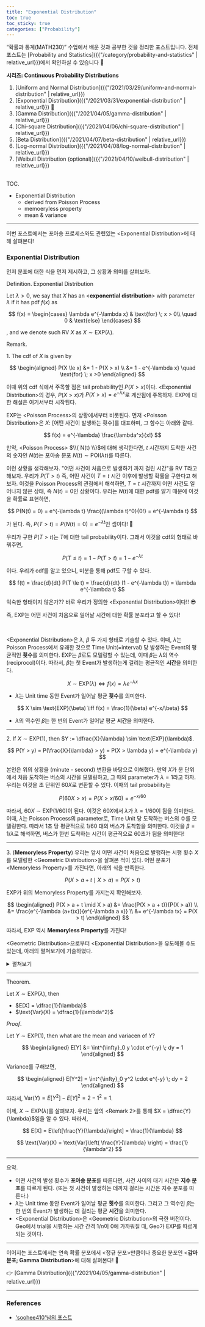 ```yaml
---
title: "Exponential Distribution"
toc: true
toc_sticky: true
categories: ["Probability"]
---
```

“확률과 통계(MATH230)” 수업에서 배운 것과 공부한 것을 정리한 포스트입니다. 전체 포스트는 [Probability and Statistics]({{"/category/probability-and-statistics" | relative_url}})에서 확인하실 수 있습니다 🎲

<div class="proof" markdown="1">

**시리즈: Continuous Probability Distributions**

1. [Uniform and Normal Distribution]({{"/2021/03/29/uniform-and-normal-distribution" | relative_url}})
2. [Exponential Distribution]({{"/2021/03/31/exponential-distribution" | relative_url}}) 👀
3. [Gamma Distribution]({{"/2021/04/05/gamma-distribution" | relative_url}})
4. [Chi-square Distribution]({{"/2021/04/06/chi-square-distribution" | relative_url}})
5. [Beta Distribution]({{"/2021/04/07/beta-distribution" | relative_url}})
6. [Log-normal Distribution]({{"/2021/04/08/log-normal-distribution" | relative_url}})
7. [Weibull Distribution (optional)]({{"/2021/04/10/weibull-distribution" | relative_url}})

</div>

<br><span class="statement-title">TOC.</span><br>

- Exponential Distribution
  - derived from Poisson Process
  - memoeryless property
  - mean & variance

<hr/>

이번 포스트에서는 포아송 프로세스와도 관련있는 \<Exponential Distribution\>에 대해 살펴본다!

### Exponential Distribution

먼저 분포에 대한 식을 먼저 제시하고, 그 상황과 의미를 살펴보자.

<div class="definition" markdown="1">

<span class="statement-title">Definition.</span> Exponential Distribution<br>

Let $\lambda >0$, we say that $X$ has an \<**exponential distribution**\> with parameter $\lambda$ if it has pdf $f(x)$ as

$$
f(x) = \begin{cases}
    \lambda e^{-\lambda x} & \text{for} \; x > 0\\
    \quad 0 & \text{else}
\end{cases}
$$

, and we denote such RV $X$ as $X \sim \text{EXP}(\lambda)$.

</div>


<span class="statement-title">Remark.</span><br>

1\. The cdf of $X$ is given by

$$
\begin{aligned}
P(X \le x) &= 1 - P(X > x) \\
            &= 1 - e^{-\lambda x} \quad \text{for} \; x >0
\end{aligned}
$$

이때 위의 cdf 식에서 주목할 점은 tail probability인 $P(X > x)$이다. \<Exponential Distribution\>의 경우, $P(X > x)$가 $P(X > x) = e^{-\lambda x}$로 계산됨에 주목하자. EXP에 대한 해설은 여기서부터 시작된다.

EXP는 \<Poisson Process\>의 상황에서부터 비롯된다. 먼저 \<Poisson Distribution\>은 $X$: [어떤 사건이 발생하는 횟수]를 대표하며, 그 함수는 아래와 같다.

$$
f(x) = e^{-\lambda} \frac{\lambda^x}{x!}
$$

만약, \<Poisson Process\> $\\{ N(t) \\}$에 대해 생각한다면, $t$ 시간까지 도착한 사건의 숫자인 $N(t)$는 포아송 분포 $N(t) \sim \text{POI}(\lambda t)$를 따른다.

이런 상황을 생각해보자. "어떤 사건이 처음으로 발생하기 까지 걸린 시간"을 RV $T$라고 해보자. 우리가 $P(T > t)$ 즉, 어떤 사건이 $T=t$ 시간 이후에 발생할 확률을 구한다고 해보자. 이것을 Poisson Process의 관점에서 해석하면, $T=t$ 시간까지 어떤 사건도 일어나지 않은 상태, 즉 $N(t) = 0$인 상황이다. 우리는 $N(t)$에 대한 pdf를 알기 때문에 이것을 확률로 표현하면,

$$
P(N(t) = 0) = e^{-\lambda t} \frac{(\lambda t)^0}{0!} = e^{-\lambda t}
$$

가 된다. 즉, $P(T > t) = P(N(t) = 0) = e^{-\lambda t}$인 셈이다! 🤩

우리가 구한 $P(T >t)$는 $T$에 대한 tail probability이다. 그래서 이것을 cdf의 형태로 바꿔주면,

$$
P(T \le t) = 1 - P(T > t) = 1 - e^{-\lambda t}
$$

이다. 우리가 cdf를 알고 있으니, 미분을 통해 pdf도 구할 수 있다.

$$
f(t) = \frac{d}{dt} P(T \le t) = \frac{d}{dt} (1 - e^{-\lambda t}) = \lambda e^{-\lambda t}
$$

익숙한 형태이지 않은가?? 바로 우리가 정의한 \<Exponential Distribution\>이다!! 😎

<span class="half_HL">즉, EXP는 어떤 사건이 처음으로 일어날 시간에 대한 확률 분포라고 할 수 있다!</span>

<br/>

\<Exponential Distribution\>은 $\lambda$, $\beta$ 두 가지 형태로 기술할 수 있다. 이때, $\lambda$는 Poisson Process에서 유래한 것으로 Time Unit(=interval) 당 발생하는 Event의 평균적인 **횟수**를 의미한다. EXP는 $\beta$로도 모델링할 수 있는데, 이때 $\beta$는 $\lambda$의 역수(reciprocol)이다. 따라서, $\beta$는 첫 Event가 발생하는게 걸리는 평균적인 **시간**을 의미한다.

$$
X \sim \text{EXP}(\lambda) \iff f(x) = \lambda e^{-\lambda x}
$$

- <span class="half_HL">$\lambda$는 Unit time 동안 Event가 일어날 평균 **횟수**</span>를 의미한다.

$$
X \sim \text{EXP}(\beta) \iff f(x) = \frac{1}{\beta} e^{-x/\beta}
$$

- $\lambda$의 역수인 <span class="half_HL">$\beta$는 한 번의 Event가 일어날 평균 **시간**</span>을 의미한다.

<hr/>

2\. If $X \sim \text{EXP}(1)$, then $Y := \dfrac{X}{\lambda} \sim \text{EXP}(\lambda)$.

$$
P(Y > y) = P(\frac{X}{\lambda} > y) = P(X > \lambda y) = e^{-\lambda y}
$$

본인은 위의 상황을 (minute - second) 변환을 바탕으로 이해했다. 만약 $X$가 분 단위에서 처음 도착하는 버스의 시간을 모델링하고, 그 때의 parameter가 $\lambda = 1$라고 하자. 우리는 이것을 초 단위인 $60X$로 변환할 수 있다. 이때의 tail probability는

$$
P(60X > x) = P(X > x/60) = e^{- x/60}
$$

따라서, $60X \sim \text{EXP}(1/60)$이 된다. 이것은 $60X$에서 $\lambda$가 $\lambda = 1/60$이 됨을 의미한다. 이때, $\lambda$는 Poisson Process의 parameter로, Time Unit 당 도착하는 버스의 수를 모델링한다. 따라서 1초 당 평균적으로 1/60 대의 버스가 도착함을 의미한다. 이것을 $\beta = 1 / \lambda$로 해석하면, 버스가 한번 도착하는 시간이 평균적으로 60초가 됨을 의미한다!

<hr/>

3\. (**Memoryless Property**) 우리는 앞서 어떤 사건이 처음으로 발행하는 시행 횟수 $X$를 모델링한 \<Geometric Distribution\>을 살펴본 적이 있다. 어떤 분포가 \<Memoryless Property\>를 가진다면, 아래의 식을 만족한다.

$$
P(X > a + t \mid X >a) = P(X > t)
$$

EXP가 위의 Memoryless Property를 가지는지 확인해보자.

$$
\begin{aligned}
P(X > a + t \mid X > a) &= \frac{P(X > a + t)}{P(X > a)} \\
                        &= \frac{e^{-\lambda (a+t)x}}{e^{-\lambda a x}} \\
                        &= e^{-\lambda tx} = P(X > t)
\end{aligned}
$$

따라서, EXP 역시 **Memoryless Property**를 가진다!

\<Geometric Distribution\>으로부터 \<Exponential Distribution\>을 유도해볼 수도 있는데, 아래의 펼쳐보기에 기술하였다.

<details class="math-statement" markdown="1">
<summary>펼쳐보기</summary>

Random Variable $X_n$을 $1/n$초마다 버스가 왔는지 안 왔는지 확인했을 때, 버스가 처음올 때까지 확인한 **횟수**라고 해보자. 또, $X$는 버스가 처음올 때까지 걸린 **시간**이라고 한다면, $X_n$와 $X$ 사이에는 아래의 비례식이 성립할 것이다.

$$
X_n : X = 1 : \frac{1}{n}
$$

또, Geometric Distribution을 따르는 $X_n$의 parameter를 $p$라고 하자; $X_n \sim \text{Geo}(p)$, 그러면 $E[X_n] = 1/p$가 된다. 즉, 평균적으로 $1/p$번 확인한다는 말이다. 이것을 다시 $X$의 관점에서 기술하면, 평균적으로 $1/np$초가 걸린다는 말이다. 즉, $\beta = 1/np$라는 말이고, $\lambda$로 표현하면, $\lambda = np$라는 말이다. 따라서, $X_n \sim \text{Geo}\left( \frac{\lambda}{n} \right)$가 된다.

이에 따라, $X$의 tail probability $P(X > x)$는

$$
\begin{aligned}
    P(X > x) &= P\left(\frac{X_n}{n} > x\right) \\
            &= P(X_n > nx) \\
            &= \left( 1 - \frac{\lambda}{n}\right)^{nx} \\
            &= e^{-\lambda x} \quad \text{as } n \rightarrow \infty
\end{aligned}
$$

즉, \<Geometric Distribution\>에서 극한을 취해 \<Exponential Distribution\>을 유도할 수 있다!

</details>

<hr/>

<div class="theorem" markdown="1">

<span class="statement-title">Theorem.</span><br>

Let $X \sim \text{EXP}(\lambda)$, then

- $E[X] = \dfrac{1}{\lambda}$
- $\text{Var}(X) = \dfrac{1}{\lambda^2}$

</div>

<div class="math-statement" markdown="1">

<span class="statement-title">*Proof*.</span><br>

Let $Y \sim \text{EXP}(1)$, then what are the mean and variacen of $Y$?

$$
\begin{aligned}
E[Y] &= \int^{\infty}_0 y \cdot e^{-y} \; dy = 1
\end{aligned}
$$

Variance를 구해보면,

$$
\begin{aligned}
E[Y^2] = \int^{\infty}_0 y^2 \cdot e^{-y} \; dy = 2
\end{aligned}
$$

따라서, $\text{Var}(Y) = E[Y^2] - E[Y]^2 = 2 - 1^2 = 1$.

이제, $X \sim \text{EXP}(\lambda)$를 살펴보자. 우리는 앞의 \<Remark 2\>를 통해 $X = \dfrac{Y}{\lambda}$임을 알 수 있다. 따라서,

$$
E[X] = E\left[\frac{Y}{\lambda}\right] = \frac{1}{\lambda}
$$

$$
\text{Var}(X) = \text{Var}\left( \frac{Y}{\lambda} \right) = \frac{1}{\lambda^2}
$$

</div>

<hr/>

<span class="statement-title">요약.</span><br>

- 어떤 사건의 발생 횟수가 **포아송 분포**를 따른다면, 사건 사이의 대기 시간은 **지수 분포**를 따르게 된다. (또는 첫 사건이 발생하는 데까지 걸리는 시간은 지수 분포를 따른다.)
- $\lambda$는 Unit time 동안 Event가 일어날 평균 **횟수**를 의미한다. 그리고 그 역수인 $\beta$는 한 번의 Event가 발생하는 데 걸리는 평균 **시간**을 의미한다.
- \<Exponential Distribution\>은 \<Geometric Distribution\>의 극한 버전이다. Geo에서 trial을 시행하는 시간 간격 $1/n$이 0에 가까워질 때, Geo가 EXP를 따르게 되는 것이다.

<hr/>

이어지는 포스트에서는 연속 확률 분포에서 \<정규 분포\>만큼이나 중요한 분포인 \<**감마 분포; Gamma Distribution**\>에 대해 살펴본다! 🤩

👉 [Gamma Distribution]({{"/2021/04/05/gamma-distribution" | relative_url}})

<hr/>

### References

- ['soohee410'님의 포스트](https://soohee410.github.io/exponential_dist)